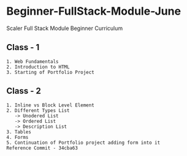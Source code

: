 # Beginner-FullStack-Module-June

Scaler Full Stack Module Beginner Curriculum

## Class - 1

    1. Web Fundamentals
    2. Introduction to HTML
    3. Starting of Portfolio Project

## Class - 2

    1. Inline vs Block Level Element
    2. Different Types List
       -> Unodered List
       -> Ordered List
       -> Description List
    3. Tables
    4. Forms
    5. Continuation of Portfolio project adding form into it
    Reference Commit - 34cba63
